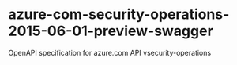 # azure-com-security-operations-2015-06-01-preview-swagger
OpenAPI specification for azure.com API vsecurity-operations
